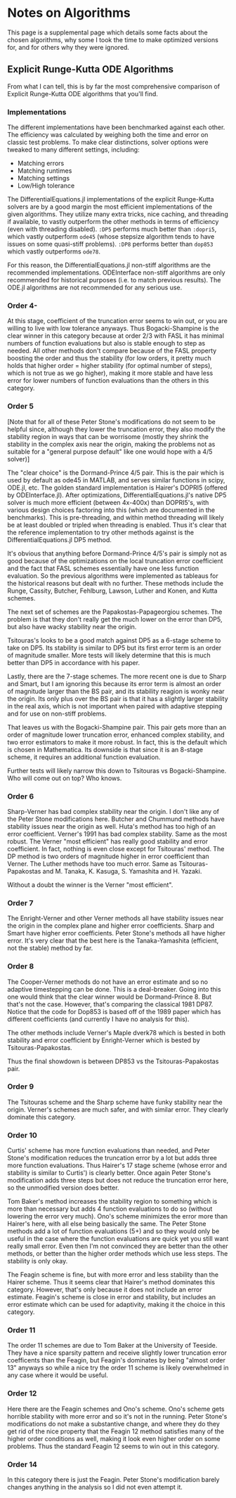 # Notes on Algorithms

This page is a supplemental page which details some facts about the chosen algorithms,
why some I took the time to make optimized versions for, and for others why they
were ignored.

## Explicit Runge-Kutta ODE Algorithms

From what I can tell, this is by far the most comprehensive comparison of
Explicit Runge-Kutta ODE algorithms that you'll find.

### Implementations

The different implementations have been benchmarked against each other. The efficiency
was calculated by weighing both the time and error on classic test problems.
To make clear distinctions, solver options were tweaked to many different settings,
including:

  * Matching errors
  * Matching runtimes
  * Matching settings
  * Low/High tolerance

The DifferentialEquations.jl implementations of the explicit Runge-Kutta solvers
are by a good margin the most efficient implementations of the given algorithms.
They utilize many extra tricks, nice caching, and threading if available, to
vastly outperform the other methods in terms of efficiency (even with threading
disabled). `:DP5` performs much better than `:dopri5`, which vastly outperform
`ode45` (whose stepsize algorithm tends to have issues on some quasi-stiff problems).
`:DP8` performs better than `dop853` which vastly outperforms `ode78`.

For this reason, the DifferentialEquations.jl non-stiff algorithms are the recommended
implementations. ODEInterface non-stiff algorithms are only recommended for historical
purposes (i.e. to match previous results). The ODE.jl algorithms are not recommended
for any serious use.

### Order 4-

At this stage, coefficient of the truncation error seems to win out, or you are
willing to live with low tolerance anyways. Thus Bogacki-Shampine is the clear
winner in this category because at order 2/3 with FASL it has minimal numbers
of function evaluations but also is stable enough to step as needed. All other
methods don't compare because of the FASL property boosting the order and thus
the stability (for low orders, it pretty much holds that higher order = higher
stability (for optimal number of steps), which is not true as we go higher), making
it more stable and have less error for lower numbers of function evaluations than
the others in this category.

### Order 5

[Note that for all of these Peter Stone's modifications do not seem to be helpful since,
although they lower the truncation error, they also modify the stability region
in ways that can be worrisome (mostly they shrink the stability in the complex axis
near the origin, making the problems not as suitable for a "general purpose default"
like one would hope with a 4/5 solver)]

The "clear choice" is the Dormand-Prince 4/5 pair. This is the pair which is
used by default as ode45 in MATLAB, and serves similar functions in scipy,
ODE.jl, etc. The golden standard implementation is Hairer's DOPRI5 (offered
by ODEInterface.jl). After optimizations, DifferentialEquations.jl's native
DP5 solver is much more efficient (between 4x-400x) than DOPRI5's, with various design choices
factoring into this (which are documented in the benchmarks). This is pre-threading,
and within method threading will likely be at least doubled or tripled when
threading is enabled. Thus it's clear that the reference implementation to
try other methods against is the DifferentialEquations.jl DP5 method.

It's obvious that anything before Dormand-Prince 4/5's pair is simply not as
good because of the optimizations on the local truncation error coefficient
and the fact that FASL schemes essentially have one less function evaluation.
So the previous algorithms were implemented as tableaus for the historical
reasons but dealt with no further. These methods include the Runge, Cassity,
Butcher, Fehlburg, Lawson, Luther and Konen, and Kutta schemes.

The next set of schemes are the Papakostas-Papageorgiou schemes. The problem is
that they don't really get the much lower on the error than DP5, but also have
wacky stability near the origin.

Tsitouras's looks to be a good match against DP5 as a 6-stage scheme to take on
DP5. Its stability is similar to DP5 but its first error term is an order of magnitude
smaller. More tests will likely determine that this is much better than DP5 in
accordance with his paper.

Lastly, there are the 7-stage schemes. The more recent one is due to Sharp and Smart,
but I am ignoring this because its error term is almost an order of magnitude
larger than the BS pair, and its stability reagion is wonky near the origin.
Its only plus over the BS pair is that it has a slightly larger stability in the
real axis, which is not important when paired with adaptive stepping and for
use on non-stiff problems.

That leaves us with the Bogacki-Shampine pair. This pair gets more than an order
of magnitude lower truncation error, enhanced complex stability, and two error estimators
to make it more robust. In fact, this is the default which is chosen in
Mathematica. Its downside is that since it is an 8-stage scheme, it requires
an additional function evaluation.

Further tests will likely narrow this down to Tsitouras vs Bogacki-Shampine.
Who will come out on top? Who knows.

### Order 6

Sharp-Verner has bad complex stability near the origin. I don't like any of the
Peter Stone modifications here. Butcher and Chummund methods have stability issues near the
origin as well. Huta's method has too high of an error coefficient. Verner's 1991
has bad complex stability. Same as the most robust. The Verner "most efficient"
has really good stability and error coefficient. In fact, nothing is even
close except for Tsitouras' method. The DP method is two orders of magnitude
higher in error coefficient than Verner. The Luther methods have too much error.
Same as Tsitouras-Papakostas and  M. Tanaka, K. Kasuga, S. Yamashita and H. Yazaki.

Without a doubt the winner is the Verner "most efficient".

### Order 7

The Enright-Verner and other Verner methods all have stability issues near the
origin in the complex plane and higher error coefficients. Sharp and Smart
have higher error coefficients. Peter Stone's methods all have higher error.
It's very clear that the best here is the Tanaka-Yamashita (efficient, not the stable)
method by far.

### Order 8

The Cooper-Verner methods do not have an error estimate and so no adaptive
timestepping can be done. This is a deal-breaker. Going into this one would
think that the clear winner would be Dormand-Prince 8. But that's not the case.
However, that's comparing the classical 1981 DP87. Notice that the code for
Dop853 is based off of the 1989 paper which has different coefficients (and currently
I have no analysis for this).

The other methods include Verner's Maple dverk78 which is bested in both stability
and error coefficient by Enright-Verner which is bested by Tsitouras-Papakostas.

Thus the final showdown is between DP853 vs the Tsitouras-Papakostas pair.

### Order 9

The Tsitouras scheme and the Sharp scheme have funky stability near the origin.
Verner's schemes are much safer, and with similar error. They clearly
dominate this category.

### Order 10

Curtis' scheme has more function evaluations than needed, and Peter Stone's
modification reduces the truncation error by a lot but adds three more function
evaluations. Thus Hairer's 17 stage scheme (whose error and stability is similar
to Curtis') is clearly better. Once again Peter Stone's modification adds three
steps but does not reduce the truncation error here, so the unmodified version
does better.

Tom Baker's method increases the stability region to something which is more than
necessary but adds 4 function evaluations to do so (without lowering the error
very much). Ono's scheme minimizes the error more than Hairer's here, with
all else being basically the same. The Peter Stone methods add a lot of function
evaluations (5+) and so they would only be useful in the case where the function
evaluations are quick yet you still want really small error. Even then I'm not
convinced they are better than the other methods, or better than the higher order
methods which use less steps. The stability is only okay.

The Feagin scheme is fine, but with more error and less stability than the Hairer
scheme. Thus it seems clear that Hairer's method dominates this category. However,
that's only because it does not include an error estimate. Feagin's scheme is
close in error and stability, but includes an error estimate which can be used
for adaptivity, making it the choice in this category.

### Order 11

The order 11 schemes are due to Tom Baker at the University of Teeside. They
have a nice sparsity pattern and receive slightly lower truncation error coefficents
than the Feagin, but Feagin's dominates by being "almost order 13" anyways
so while a nice try the order 11 scheme is likely overwhelmed in any case where
it would be useful.

### Order 12

Here there are the Feagin schemes and Ono's scheme. Ono's scheme gets horrible
stability with more error and so it's not in the running. Peter Stone's modifications
do not make a substantive change, and where they do they get rid of the nice
property that the Feagin 12 method satisfies many of the higher order conditions
as well, making it look even higher order on some problems. Thus the standard
Feagin 12 seems to win out in this category.

### Order 14

In this category there is just the Feagin. Peter Stone's modification barely
changes anything in the analysis so I did not even attempt it.
